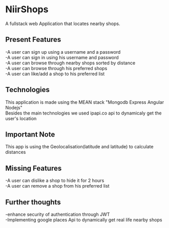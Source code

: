# NiirShops

A fullstack web Application that locates nearby shops.

## Present Features
-A user can sign up using a username and a password  
-A user can sign in using his username and password  
-A user can browse through nearby shops sorted by distance  
-A user can browse through his preferred shops  
-A user can like/add a shop to his preferred list

## Technologies
This application is made using the MEAN stack "Mongodb Express Angular Nodejs"   
Besides the main technologies we used ipapi.co api to dynamicaly get the user's location

## Important Note
This app is using the Geolocalisation(latitude and latitude) to calculate distances

## Missing Features
-A user can dislike a shop to hide it for 2 hours  
-A user can remove a shop from his preferred list

## Further thoughts
-enhance security of authentication through JWT  
-Implementing google places Api to dynamically get real life nearby shops
